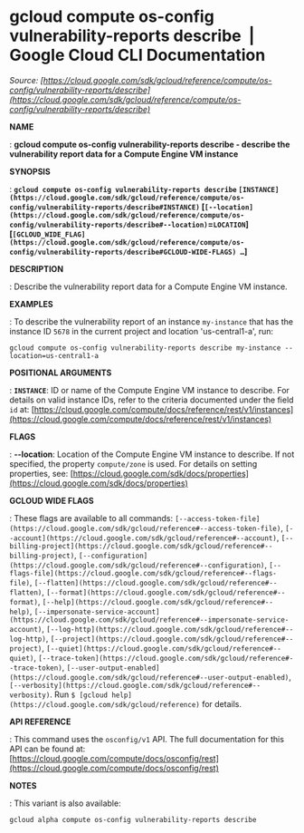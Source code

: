 # gcloud compute os-config vulnerability-reports describe  |  Google Cloud CLI Documentation

*Source: [https://cloud.google.com/sdk/gcloud/reference/compute/os-config/vulnerability-reports/describe](https://cloud.google.com/sdk/gcloud/reference/compute/os-config/vulnerability-reports/describe)*

**NAME**

: **gcloud compute os-config vulnerability-reports describe - describe the vulnerability report data for a Compute Engine VM instance**

**SYNOPSIS**

: **`gcloud compute os-config vulnerability-reports describe` `[INSTANCE](https://cloud.google.com/sdk/gcloud/reference/compute/os-config/vulnerability-reports/describe#INSTANCE)` [`[--location](https://cloud.google.com/sdk/gcloud/reference/compute/os-config/vulnerability-reports/describe#--location)`=`LOCATION`] [`[GCLOUD_WIDE_FLAG](https://cloud.google.com/sdk/gcloud/reference/compute/os-config/vulnerability-reports/describe#GCLOUD-WIDE-FLAGS) …`]**

**DESCRIPTION**

: Describe the vulnerability report data for a Compute Engine VM instance.

**EXAMPLES**

: To describe the vulnerability report of an instance `my-instance`
that has the instance ID `5678` in the current project and location
'us-central1-a', run:

```
gcloud compute os-config vulnerability-reports describe my-instance --location=us-central1-a
```

**POSITIONAL ARGUMENTS**

: **`INSTANCE`**:
ID or name of the Compute Engine VM instance to describe. For details on valid
instance IDs, refer to the criteria documented under the field `id`
at: [https://cloud.google.com/compute/docs/reference/rest/v1/instances](https://cloud.google.com/compute/docs/reference/rest/v1/instances)

**FLAGS**

: **--location**:
Location of the Compute Engine VM instance to describe. If not specified, the
property `compute/zone` is used. For details on setting properties,
see: [https://cloud.google.com/sdk/docs/properties](https://cloud.google.com/sdk/docs/properties)

**GCLOUD WIDE FLAGS**

: These flags are available to all commands: `[--access-token-file](https://cloud.google.com/sdk/gcloud/reference#--access-token-file)`,
`[--account](https://cloud.google.com/sdk/gcloud/reference#--account)`, `[--billing-project](https://cloud.google.com/sdk/gcloud/reference#--billing-project)`,
`[--configuration](https://cloud.google.com/sdk/gcloud/reference#--configuration)`,
`[--flags-file](https://cloud.google.com/sdk/gcloud/reference#--flags-file)`,
`[--flatten](https://cloud.google.com/sdk/gcloud/reference#--flatten)`, `[--format](https://cloud.google.com/sdk/gcloud/reference#--format)`, `[--help](https://cloud.google.com/sdk/gcloud/reference#--help)`, `[--impersonate-service-account](https://cloud.google.com/sdk/gcloud/reference#--impersonate-service-account)`,
`[--log-http](https://cloud.google.com/sdk/gcloud/reference#--log-http)`,
`[--project](https://cloud.google.com/sdk/gcloud/reference#--project)`, `[--quiet](https://cloud.google.com/sdk/gcloud/reference#--quiet)`, `[--trace-token](https://cloud.google.com/sdk/gcloud/reference#--trace-token)`, `[--user-output-enabled](https://cloud.google.com/sdk/gcloud/reference#--user-output-enabled)`,
`[--verbosity](https://cloud.google.com/sdk/gcloud/reference#--verbosity)`.
Run `$ [gcloud help](https://cloud.google.com/sdk/gcloud/reference)` for details.

**API REFERENCE**

: This command uses the `osconfig/v1` API. The full documentation for
this API can be found at: [https://cloud.google.com/compute/docs/osconfig/rest](https://cloud.google.com/compute/docs/osconfig/rest)

**NOTES**

: This variant is also available:

```
gcloud alpha compute os-config vulnerability-reports describe
```
